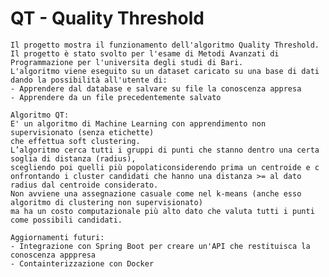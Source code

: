 <html>
  <body>
    <h1>QT - Quality Threshold</h1>

    Il progetto mostra il funzionamento dell'algoritmo Quality Threshold.
    Il progetto è stato svolto per l'esame di Metodi Avanzati di Programmazione per l'universita degli studi di Bari.
    L'algoritmo viene eseguito su un dataset caricato su una base di dati dando la possibilità all'utente di:
    - Apprendere dal database e salvare su file la conoscenza appresa
    - Apprendere da un file precedentemente salvato

    Algoritmo QT:
    E' un algoritmo di Machine Learning con apprendimento non supervisionato (senza etichette) 
    che effettua soft clustering.
    L’algoritmo cerca tutti i gruppi di punti che stanno dentro una certa soglia di distanza (radius), 
    scegliendo poi quelli più popolaticonsiderendo prima un centroide e c
    onfrontando i cluster candidati che hanno una distanza >= al dato radius dal centroide considerato.
    Non avviene una assegnazione casuale come nel k-means (anche esso algoritmo di clustering non supervisionato) 
    ma ha un costo computazionale più alto dato che valuta tutti i punti come possibili candidati.
    
    Aggiornamenti futuri:
    - Integrazione con Spring Boot per creare un'API che restituisca la conoscenza apppresa
    - Containterizzazione con Docker  
  </body>


  
</html>
